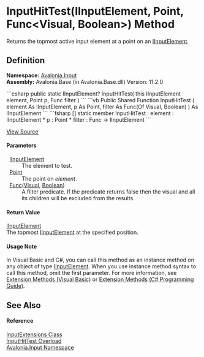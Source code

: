 # InputHitTest(IInputElement, Point, Func&lt;Visual, Boolean&gt;) Method


Returns the topmost active input element at a point on an <a href="T_Avalonia_Input_IInputElement">IInputElement</a>.



## Definition
**Namespace:** <a href="N_Avalonia_Input">Avalonia.Input</a>  
**Assembly:** Avalonia.Base (in Avalonia.Base.dll) Version: 11.2.0

<Tabs groupId="api-code-preview">
<TabItem value="csharp" label="C#">
```csharp
public static IInputElement? InputHitTest(
	this IInputElement element,
	Point p,
	Func<Visual, bool> filter
)
```
</TabItem>
<TabItem value="vb" label="VB">
```vb
<ExtensionAttribute>
Public Shared Function InputHitTest ( 
	element As IInputElement,
	p As Point,
	filter As Func(Of Visual, Boolean)
) As IInputElement
```
</TabItem>
<TabItem value="fsharp" label="F#">
```fsharp
[<ExtensionAttribute>]
static member InputHitTest : 
        element : IInputElement * 
        p : Point * 
        filter : Func<Visual, bool> -> IInputElement 
```
</TabItem>
</Tabs>



<a href="https://github.com/AvaloniaUI/Avalonia/tree/master/src/Avalonia.Base/Input/InputExtensions.cs#L80" title="View the source code">View Source</a>



#### Parameters
<dl><dt>  <a href="T_Avalonia_Input_IInputElement">IInputElement</a></dt><dd>The element to test.</dd><dt>  <a href="T_Avalonia_Point">Point</a></dt><dd>The point on <em>element</em>.</dd><dt>  <a href="https://learn.microsoft.com/dotnet/api/system.func-2" target="_blank" rel="noopener noreferrer">Func</a>(<a href="T_Avalonia_Visual">Visual</a>, <a href="https://learn.microsoft.com/dotnet/api/system.boolean" target="_blank" rel="noopener noreferrer">Boolean</a>)</dt><dd>A filter predicate. If the predicate returns false then the visual and all its children will be excluded from the results.</dd></dl>

#### Return Value
<a href="T_Avalonia_Input_IInputElement">IInputElement</a>  
The topmost <a href="T_Avalonia_Input_IInputElement">IInputElement</a> at the specified position.

#### Usage Note
In Visual Basic and C#, you can call this method as an instance method on any object of type <a href="T_Avalonia_Input_IInputElement">IInputElement</a>. When you use instance method syntax to call this method, omit the first parameter. For more information, see <a href="https://docs.microsoft.com/dotnet/visual-basic/programming-guide/language-features/procedures/extension-methods" target="_blank" rel="noopener noreferrer">Extension Methods (Visual Basic)</a> or <a href="https://docs.microsoft.com/dotnet/csharp/programming-guide/classes-and-structs/extension-methods" target="_blank" rel="noopener noreferrer">Extension Methods (C# Programming Guide)</a>.

## See Also


#### Reference
<a href="T_Avalonia_Input_InputExtensions">InputExtensions Class</a>  
<a href="Overload_Avalonia_Input_InputExtensions_InputHitTest">InputHitTest Overload</a>  
<a href="N_Avalonia_Input">Avalonia.Input Namespace</a>  

